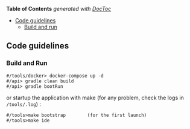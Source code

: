 <!-- START doctoc generated TOC please keep comment here to allow auto update -->
<!-- DON'T EDIT THIS SECTION, INSTEAD RE-RUN doctoc TO UPDATE -->
**Table of Contents**  *generated with [DocToc](https://github.com/thlorenz/doctoc)*

- [Code guidelines](#code-guidelines)
  - [Build and run](#build-and-run)


## Code guidelines

### Build and Run

    #/tools/docker> docker-compose up -d 
    #/api> gradle clean build
    #/api> gradle bootRun

or startup the application with make (for any problem, check the logs in `/tools/.log`) :

    #/tools>make bootstrap        (for the first launch)
    #/tools>make ide